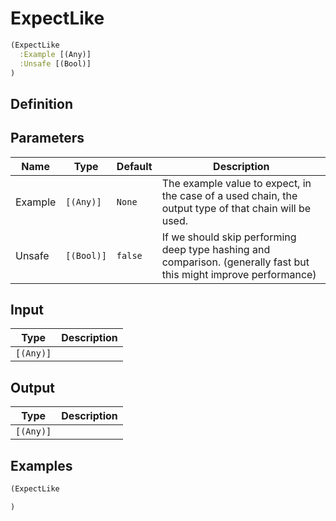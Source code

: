# ExpectLike

```clojure
(ExpectLike
  :Example [(Any)]
  :Unsafe [(Bool)]
)
```

## Definition


## Parameters
| Name | Type | Default | Description |
|------|------|---------|-------------|
| Example | `[(Any)]` | `None` | The example value to expect, in the case of a used chain, the output type of that chain will be used. |
| Unsafe | `[(Bool)]` | `false` | If we should skip performing deep type hashing and comparison. (generally fast but this might improve performance) |


## Input
| Type | Description |
|------|-------------|
| `[(Any)]` |  |


## Output
| Type | Description |
|------|-------------|
| `[(Any)]` |  |


## Examples

```clojure
(ExpectLike

)
```
